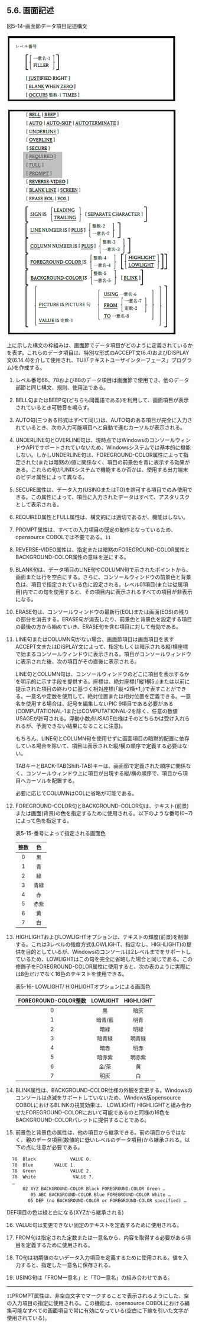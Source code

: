 ## 5.6. 画面記述

図5-14-画面節データ項目記述構文

![alt text](Image/5-14-1.png)

![alt text](Image/5-14-2.png)

上に示した構文の枠組みは、画面節でデータ項目がどのように定義されているかを表す。これらのデータ項目は、特別な形式のACCEPT文(6.4)およびDISPLAY文(6.14.4)を介して使用され、TUI(「テキストユーザインターフェース」プログラム)を作成する。

1. レベル番号66、78および88のデータ項目は画面節で使用でき、他のデータ部節と同じ構文、規則、使用法である。

2. BELL句またはBEEP句(どちらも同義語である)を利用して、画面項目が表示されているとき可聴音を鳴らす。

3. AUTO句(三つある形式はすべて同じ)は、AUTO句のある項目が完全に入力されているとき、次の入力可能項目へと自動で進むカーソルが表示される。

4. UNDERLINE句とOVERLINE句は、現時点ではWindowsのコンソールウィンドウAPIでサポートされていないため、Windowsシステムでは基本的に機能しない。しかしUNDERLINE句は、FOREGROUND-COLOR属性によって指定された(または暗黙の)値に関係なく、項目の前景色を青に表示する効果がある。これらの句がUNIXシステムで機能するか否かは、使用する出力端末のビデオ属性によって異なる。

5. SECURE属性は、データ入力(USINGまたはTO)を許可する項目でのみ使用できる。この属性によって、項目に入力されたデータはすべて、アスタリスクとして表示される。

6. REQUIRED属性とFULL属性は、構文的には適切であるが、機能はしない。

7. PROMPT属性は、すべての入力項目の既定の動作となっているため、opensource COBOLでは不要である。`11`

8. REVERSE-VIDEO属性は、指定または暗黙のFOREGROUND-COLOR属性とBACKGROUND-COLOR属性の意味を逆にする。

9. BLANK句は、データ項目のLINE句やCOLUMN句で示されたポイントから、画面または行を空白にする。さらに、コンソールウィンドウの前景色と背景色は、項目で指定されている色に設定される。レベル01項目(または従属項目)内でこの句を使用すると、その項目内に表示されるすべての項目が非表示になる。

10. ERASE句は、コンソールウィンドウの最新行(EOL)または画面(EOS)の残りの部分を消去する。ERASE句が消去したり、前景色と背景色を設定する項目の最後の方から始めていき、ERASE句を含む項目に対して有効である。

11. LINE句またはCOLUMN句がない場合、画面節項目は画面項目を表すACCEPT文またはDISPLAY文によって、指定もしくは暗示される縦/横座標で始まるコンソールウィンドウに表示される。項目がコンソールウィンドウに表示された後、次の項目がその直後に表示される。

    LINE句とCOLUMN句は、コンソールウィンドウのどこに項目を表示するかを明示的に示す手段を提供する。座標は、絶対座標(「縦1横5」)または以前に提示された項目の終わりに基づく相対座標(「縦+2横+1」)で表すことができる。一意名や定数を使用して、絶対位置または相対位置を定義できる。一意名を使用する場合は、記号を編集しないPIC 9項目である必要がある(COMPUTATIONAL-1またはCOMPUTATIONAL-2を除く、任意の数値USAGEが許可される。浮動小数点USAGE仕様はそのどちらかは受け入れられるが、予測できない結果になることに注意)。
    
      もちろん、LINE句とCOLUMN句を使用せずに画面項目の暗黙的配置に依存している場合を除いて、項目は表示された縦/横の順序で定義する必要はない。
      
      TABキーとBACK-TAB(Shift-TAB)キーは、画面節で定義された順序に関係なく、コンソールウィンドウ上に項目が出現する縦/横の順序で、項目から項目へカーソルを配置する。
      
      必要に応じてCOLUMNはCOLに省略が可能である。

12. FOREGROUND-COLOR句とBACKGROUND-COLOR句は、テキスト(前景)または画面(背景)の色を指定するために使用される。以下のような番号(0~7)によって色を指定する。

    表5-15-番号によって指定される画面色

    | 整数 | 色  |
    | :---: | :---: |
    |0|黒|
    |1|青|
    |2|緑|
    |3|青緑|
    |4|赤|
    |5|赤紫|
    |6|黄|
    |7|白|

13. HIGHLIGHTおよびLOWLIGHTオプションは、テキストの輝度(前景)を制御する。これは3レベルの強度方式(LOWLIGHT、指定なし、HIGHLIGHT)の提供を目的としているが、Windowsのコンソールは2レベルまでをサポートしているため、LOWLIGHTはこの句を完全に省略した場合と同じである。この修飾子をFOREGROUND-COLOR属性に使用すると、次の表のように実際には8色だけでなく16色のテキストを使用できる。

    表5-16- LOWLIGHT/ HIGHLIGHTオプションによる画面色<br>
    
     | FOREGROUND-COLOR整数 | LOWLIGHT  |HIGHLIGHT|
    | :---: | :---: |:---: |
    |0|黒|暗灰|
    |1|暗青/藍|明青|
    |2|暗緑|明緑|
    |3|暗青緑|明青緑|
    |4|暗赤|明赤|
    |5|暗赤紫|明赤紫|
    |6|金/茶|黄|
    |7|明灰|白|


14. BLINK属性は、BACKGROUND-COLOR仕様の外観を変更する。Windowsのコンソールは点滅をサポートしていないため、Windows版opensource COBOLにおけるBLINKの視覚効果は、 LOWLIGHT/ HIGHLIGHTと組み合わせたFOREGROUND-COLORにおいて可能であるのと同様の16色をBACKGROUND-COLORパレットに提供することである。

15. 前景色と背景色の属性は、他の項目から継承できる。前の項目からではなく、親のデータ項目(数値的に低いレベルのデータ項目)から継承される。以下の点に注意が必要である。

```
  78  Black             VALUE 0.
  78  Blue        VALUE 1.
  78  Green             VALUE 2.
  78  White              VALUE 7.
  …
      02 XYZ BACKGROUND-COLOR Black FOREGROUND-COLOR Green …
         05 ABC BACKGROUND-COLOR Blue FOREGROUND-COLOR White …
        05 DEF (no BACKGROUND-COLOR or FOREGROUND-COLOR specified) …
```
  DEF項目の色は緑と白になる(XYZから継承される)

16. VALUE句は変更できない固定のテキストを定義するために使用される。

17. FROM句は指定された定数または一意名から、内容を取得する必要がある項目を定義するために使用される。

18. TO句は初期値のないデータ入力項目を定義するために使用される。値を入力すると、指定した一意名に保存される。

19. USING句は「FROM一意名」と「TO一意名」の組み合わせである。

---
`11`PROMPT属性は、非空白文字でマークすることで表示されるようにした、空の入力項目の指定に使用される。この機能は、opensource COBOLにおける編集可能なすべての画面項目で常に有効になっている(空白に下線を引いた文字が使用されている)。
